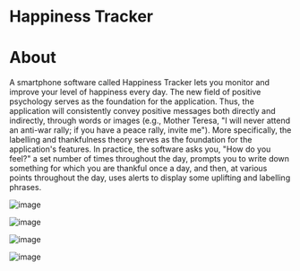 # Happiness Tracker

# About

A smartphone software called Happiness Tracker lets you monitor and improve your level of happiness every day. The new field of positive psychology serves as the foundation for the application. Thus, the application will consistently convey positive messages both directly and indirectly, through words or images (e.g., Mother Teresa, "I will never attend an anti-war rally; if you have a peace rally, invite me"). More specifically, the labelling and thankfulness theory serves as the foundation for the application's features. In practice, the software asks you, "How do you feel?" a set number of times throughout the day, prompts you to write down something for which you are thankful once a day, and then, at various points throughout the day, uses alerts to display some uplifting and labelling phrases.

![image](https://github.com/user-attachments/assets/4900c329-d359-4432-b508-0732b6869030)

![image](https://github.com/user-attachments/assets/487f80b0-3aad-4562-8ee0-0b95dd24535b)

![image](https://github.com/user-attachments/assets/98c68a0f-10f1-4f96-95ce-4fa51c2de403)

![image](https://github.com/user-attachments/assets/fb116f56-a6d2-442c-9b89-770c71c64cb0)
